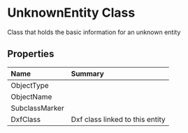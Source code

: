 # UnknownEntity Class

Class that holds the basic information for an unknown entity

## Properties

| Name | Summary | 
| :- | :- | 
| ObjectType |  | 
| ObjectName |  | 
| SubclassMarker |  | 
| DxfClass | Dxf class linked to this entity | 

